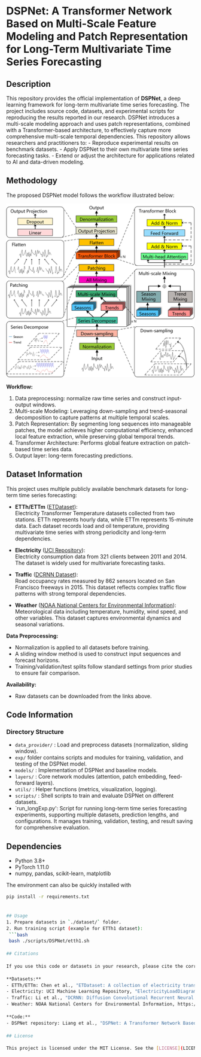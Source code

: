 # DSPNet: A Transformer Network Based on Multi-Scale Feature Modeling and Patch Representation for Long-Term Multivariate Time Series Forecasting

## Description 
This repository provides the official implementation of **DSPNet**, a deep learning framework for long-term multivariate time series forecasting. The project includes source code, datasets, and experimental scripts for reproducing the results reported in our research. DSPNet introduces a multi-scale modeling approach and uses patch representations, combined with a Transformer-based architecture, to effectively capture more comprehensive multi-scale temporal dependencies. This repository allows researchers and practitioners to: - Reproduce experimental results on benchmark datasets. - Apply DSPNet to their own multivariate time series forecasting tasks. - Extend or adjust the architecture for applications related to AI and data-driven modeling.


## Methodology

The proposed DSPNet model follows the workflow illustrated below:

![DSPNet Model Architecture](model.jpg)

**Workflow:**
1. Data preprocessing: normalize raw time series and construct input-output windows.
2. Multi-scale Modeling: Leveraging down-sampling and trend-seasonal decomposition to capture patterns at multiple temporal scales.
3. Patch Representation: By segmenting long sequences into manageable patches, the model achieves higher computational efficiency, enhanced local feature extraction, while preserving global temporal trends.
4. Transformer Architecture: Performs global feature extraction on patch-based time series data.
5. Output layer: long-term forecasting predictions.


## Dataset Information

This project uses multiple publicly available benchmark datasets for long-term time series forecasting:

- **ETTh/ETTm** ([ETDataset](https://github.com/zhouhaoyi/ETDataset)):  
  Electricity Transformer Temperature datasets collected from two stations. ETTh represents hourly data, while ETTm represents 15-minute data. Each dataset records load and oil temperature, providing multivariate time series with strong periodicity and long-term dependencies.  

- **Electricity** ([UCI Repository](https://archive.ics.uci.edu/ml/datasets/ElectricityLoadDiagrams20112014)):  
  Electricity consumption data from 321 clients between 2011 and 2014. The dataset is widely used for multivariate forecasting tasks.  

- **Traffic** ([DCRNN Dataset](https://github.com/liyaguang/DCRNN)):  
  Road occupancy rates measured by 862 sensors located on San Francisco freeways in 2015. This dataset reflects complex traffic flow patterns with strong temporal dependencies.  

- **Weather** ([NOAA National Centers for Environmental Information](https://www.ncei.noaa.gov)):  
  Meteorological data including temperature, humidity, wind speed, and other variables. This dataset captures environmental dynamics and seasonal variations.  

**Data Preprocessing:**  
- Normalization is applied to all datasets before training.  
- A sliding window method is used to construct input sequences and forecast horizons.  
- Training/validation/test splits follow standard settings from prior studies to ensure fair comparison.  

**Availability:**  
- Raw datasets can be downloaded from the links above.  

## Code Information

### Directory Structure
- `data_provider/` : Load and preprocess datasets (normalization, sliding window).
- `exp/` folder contains scripts and modules for training, validation, and testing of the DSPNet model.
- `models/` : Implementation of DSPNet and baseline models.
- `layers/` : Core network modules (attention, patch embedding, feed-forward layers).
- `utils/` : Helper functions (metrics, visualization, logging).
- `scripts/` : Shell scripts to train and evaluate DSPNet on different datasets.
- `run_longExp.py': Script for running long-term time series forecasting experiments, supporting multiple datasets, prediction lengths, and configurations. It manages training, validation, testing, and result saving for comprehensive evaluation.

## Dependencies
- Python 3.8+
- PyTorch 1.11.0
- numpy, pandas, scikit-learn, matplotlib
  
The environment can also be quickly installed with 
  ```bash
  pip install -r requirements.txt


## Usage
1. Prepare datasets in `./dataset/` folder.
2. Run training script (example for ETTh1 dataset):
   ```bash
   bash ./scripts/DSPNet/etth1.sh

## Citations

If you use this code or datasets in your research, please cite the corresponding sources:

**Datasets:**
- ETTh/ETTm: Chen et al., "ETDataset: A collection of electricity transformer temperature datasets", GitHub: https://github.com/zhouhaoyi/ETDataset
- Electricity: UCI Machine Learning Repository, "ElectricityLoadDiagrams20112014", https://archive.ics.uci.edu/ml/datasets/ElectricityLoadDiagrams20112014
- Traffic: Li et al., "DCRNN: Diffusion Convolutional Recurrent Neural Network for Traffic Forecasting", GitHub: https://github.com/liyaguang/DCRNN
- Weather: NOAA National Centers for Environmental Information, https://www.ncei.noaa.gov

**Code:**
- DSPNet repository: Liang et al., "DSPNet: A Transformer Network Based on Multi-Scale Feature Modeling and Patch Representation for Long-Term Multivariate Time Series Forecasting" (under review), GitHub: https://github.com/jk16171216/DSPNet

## License

This project is licensed under the MIT License. See the [LICENSE](LICENSE) file for details.


